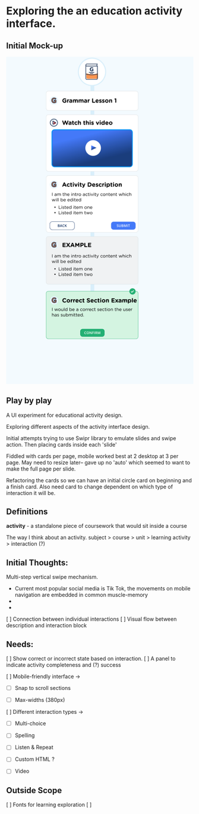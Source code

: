 
# Exploring the an education activity interface.

## Initial Mock-up

![initial mock-up for the design](./public/eg.png)

## Play by play

A UI experiment for educational activity design. 

Exploring different aspects of the activity interface design.

Initial attempts trying to use Swipr library to emulate slides and swipe action. Then placing cards inside each 'slide'

Fiddled with cards per page, mobile worked best at 2 desktop at 3 per page. May need to resize later– gave up no 'auto' which seemed to want to make the full page per slide.

Refactoring the cards so we can have an initial circle card on beginning and a finish card. Also need card to change dependent on which type of interaction it will be.



## Definitions

 **activity** - a standalone piece of coursework that would sit inside a course

The way I think about an activity.
 subject > course > unit  > learning activity > interaction (?)


## Initial Thoughts:

Multi-step vertical swipe mechanism.
- Current most popular social media is Tik Tok, the movements on mobile navigation are embedded in common muscle-memory
- 
- 

[ ] Connection between individual interactions
[ ] Visual flow between description and interaction block


## Needs:

[ ] Show correct or incorrect state based on interaction.
[ ] A panel to indicate activity completeness and (?) success

[ ] Mobile-friendly interface ->

- [ ] Snap to scroll sections 
- [ ] Max-widths (380px)


[ ] Different interaction types ->

- [ ] Multi-choice 
- [ ] Spelling
- [ ] Listen & Repeat
- [ ] Custom HTML ? 
- [ ] Video


## Outside Scope 

[ ] Fonts for learning exploration
[ ] 